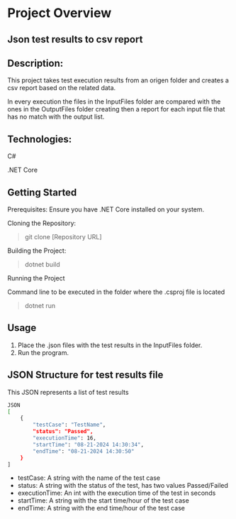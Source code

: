 # Project Overview

## Json test results to csv report

## Description:

This project takes test execution results from an origen folder and creates a csv report based on the related data.

In every execution the files in the InputFiles folder are compared with the ones in the OutputFiles folder creating then a report for each input file that has no match with the output list.

## Technologies:

C#

.NET Core

## Getting Started

Prerequisites:
Ensure you have .NET Core installed on your system.

Cloning the Repository:

 > git clone [Repository URL]

Building the Project:

 > dotnet build

Running the Project

Command line to be executed in the folder where the .csproj file is located

 > dotnet run

## Usage

1. Place the .json files with the test results in the InputFiles folder.
2. Run the program.

## JSON Structure for test results file

This JSON represents a list of test results

```sh
JSON
[
    {
        "testCase": "TestName",
        "status": "Passed",
        "executionTime": 16,
        "startTime": "08-21-2024 14:30:34",
        "endTime": "08-21-2024 14:30:50"
    }
]
```

- testCase: A string with the name of the test case
- status: A string with the status of the test, has two values Passed/Failed
- executionTime: An int with the execution time of the test in seconds
- startTime: A string with the start time/hour of the test case
- endTime: A string with the end time/hour of the test case
